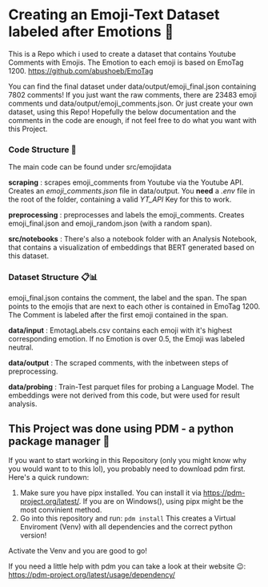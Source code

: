 # Creating an Emoji-Text Dataset labeled after Emotions 🎊

This is a Repo which i used to create a dataset that contains Youtube Comments with Emojis. 
The Emotion to each emoji is based on EmoTag 1200. https://github.com/abushoeb/EmoTag 

You can find the final dataset under data/output/emoji_final.json containing 7802 comments!
If you just want the raw comments, there are 23483 emoji comments und data/output/emoji_comments.json.
Or just create your own dataset, using this Repo! Hopefully the below documentation and the comments in the code are enough, if not feel free to do what you want with this Project.

### Code Structure 👾
The main code can be found under src/emojidata

**scraping**
: scrapes emoji_comments from Youtube via the Youtube API. Creates an _emoji_comments.json_ file in data/output.
You **need** a *.env* file in the root of the folder, containing a valid *YT_API* Key for this to work. 

**preprocessing**
: preprocesses and labels the emoji_comments. Creates emoji_final.json and emoji_random.json (with a random span).

**src/notebooks**
: There's also a notebook folder with an Analysis Notebook, that contains a visualization of embeddings that BERT generated based on this dataset.

### Dataset Structure 📋📊

emoji_final.json contains the comment, the label and the span. 
The span points to the emojis that are next to each other is contained in EmoTag 1200.
The Comment is labeled after the first emoji contained in the span.

**data/input**
: EmotagLabels.csv contains each emoji with it's highest corresponding emotion. 
If no Emotion is over 0.5, the Emoji was labeled neutral.

**data/output**
: The scraped comments, with the inbetween steps of preprocessing.

**data/probing**
: Train-Test parquet files for probing a Language Model. The embeddings were not derived from this code, but were used for result analysis.


## This Project was done using PDM - a python package manager 🤖

If you want to start working in this Repository (only you might know why you would want to to this lol),
you probably need to download pdm first. Here's a quick rundown:

1. Make sure you have pipx installed. You can install it via https://pdm-project.org/latest/.
If you are on Windows(), using pipx might be the most convinient method.
2. Go into this repository and run:
`pdm install`
This creates a Virtual Enviroment (Venv) with all dependencies and the correct python version!

Activate the Venv and you are good to go!

If you need a little help with pdm you can take a look at their website 😉:
https://pdm-project.org/latest/usage/dependency/





